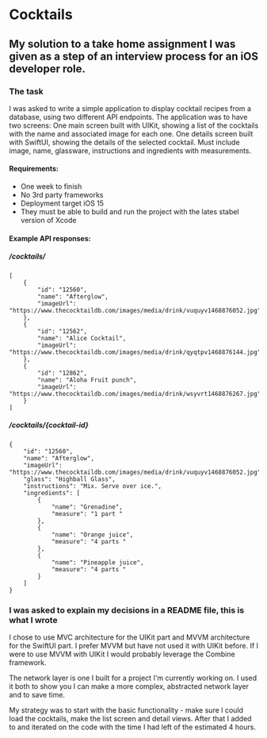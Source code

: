 #  Cocktails
## My solution to a take home assignment I was given as a step of an interview process for an iOS developer role.

### The task
I was asked to write a simple application to display cocktail recipes from a database, using two different API endpoints.
The application was to have two screens:
One main screen built with UIKit, showing a list of the cocktails with the name and associated image for each one.
One details screen built with SwiftUI, showing the details of the selected cocktail. Must include image, name, glassware, instructions and ingredients with measurements.

#### Requirements:
- One week to finish
- No 3rd party frameworks
- Deployment target iOS 15
- They must be able to build and run the project with the lates stabel version of Xcode

#### Example API responses:

##### /cocktails/

    [ 
        {
            "id": "12560",
            "name": "Afterglow",
            "imageUrl": "https://www.thecocktaildb.com/images/media/drink/vuquyv1468876052.jpg"
        }, 
        {
            "id": "12562",
            "name": "Alice Cocktail",
            "imageUrl": "https://www.thecocktaildb.com/images/media/drink/qyqtpv1468876144.jpg"
        }, 
        {
            "id": "12862",
            "name": "Aloha Fruit punch",
            "imageUrl": "https://www.thecocktaildb.com/images/media/drink/wsyvrt1468876267.jpg"
        } 
    ]
    
##### /cocktails/{cocktail-id}

    {
        "id": "12560",
        "name": "Afterglow",
        "imageUrl": "https://www.thecocktaildb.com/images/media/drink/vuquyv1468876052.jpg",
        "glass": "Highball Glass",
        "instructions": "Mix. Serve over ice.",
        "ingredients": [
            {
                "name": "Grenadine",
                "measure": "1 part "
            }, 
            {
                "name": "Orange juice",
                "measure": "4 parts "
            },
            {
                "name": "Pineapple juice",
                "measure": "4 parts "
            } 
        ]
    }

### I was asked to explain my decisions in a README file, this is what I wrote

I chose to use MVC architecture for the UIKit part and MVVM architecture for the SwiftUI part.
I prefer MVVM but have not used it with UIKit before. If I were to use MVVM with UIKit I would probably leverage the Combine framework.

The network layer is one I built for a project I'm currently working on. I used it both to show you I can make a more complex, abstracted network layer and to save time.

My strategy was to start with the basic functionality - make sure I could load the cocktails, make the list screen and detail views. After that I added to and iterated on the code with the time I had left of the estimated 4 hours.
